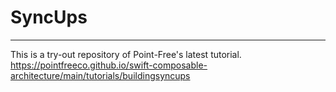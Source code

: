 # SyncUps
---
This is a try-out repository of Point-Free's latest tutorial.
https://pointfreeco.github.io/swift-composable-architecture/main/tutorials/buildingsyncups
